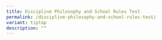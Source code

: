 ```yaml
---
title: Discipline Philosophy and School Rules Test
permalink: /discipline-philosophy-and-school-rules-test/
variant: tiptap
description: ""
---
```

